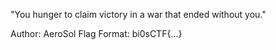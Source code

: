 "You hunger to claim victory in a war that ended without you."

Author: AeroSol
Flag Format:
bi0sCTF{...}

